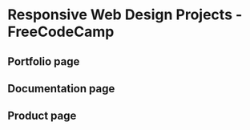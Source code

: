 # Responsive Web Design Projects - FreeCodeCamp

## Portfolio page

## Documentation page

## Product page

